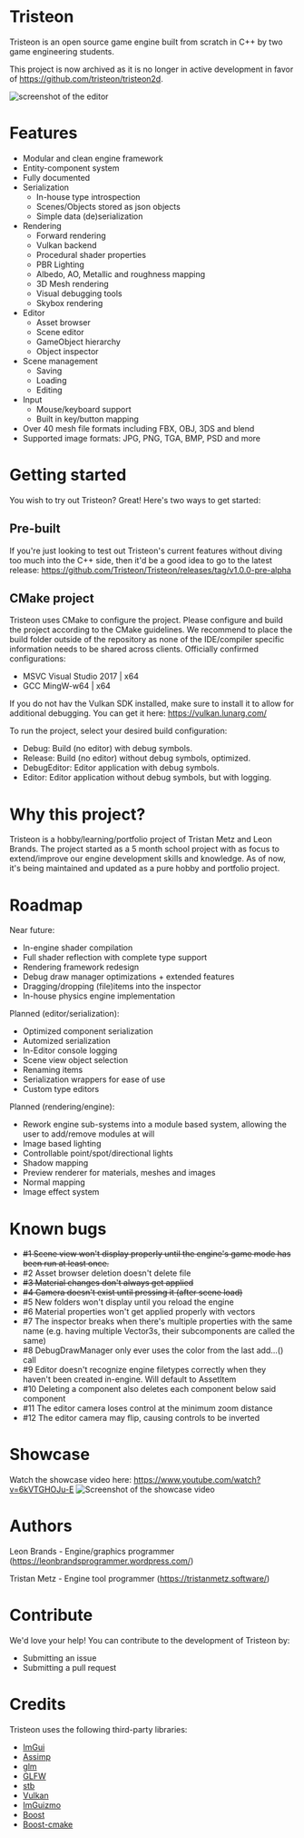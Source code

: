 # Tristeon
Tristeon is an open source game engine built from scratch in C++ by two game engineering students.

This project is now archived as it is no longer in active development in favor of https://github.com/tristeon/tristeon2d.

![screenshot of the editor](https://i.imgur.com/T663Nb6.png)

# Features
* Modular and clean engine framework
* Entity-component system
* Fully documented
* Serialization
  * In-house type introspection
  * Scenes/Objects stored as json objects
  * Simple data (de)serialization
* Rendering
  * Forward rendering
  * Vulkan backend
  * Procedural shader properties
  * PBR Lighting
  * Albedo, AO, Metallic and roughness mapping
  * 3D Mesh rendering
  * Visual debugging tools
  * Skybox rendering
* Editor
  * Asset browser
  * Scene editor
  * GameObject hierarchy
  * Object inspector
* Scene management
  * Saving
  * Loading
  * Editing
* Input
  * Mouse/keyboard support
  * Built in key/button mapping
* Over 40 mesh file formats including FBX, OBJ, 3DS and blend
* Supported image formats: JPG, PNG, TGA, BMP, PSD and more

# Getting started
You wish to try out Tristeon? Great! Here's two ways to get started:

## Pre-built
If you're just looking to test out Tristeon's current features without diving too much into the C++ side, then it'd be a good idea to go to the latest release: https://github.com/Tristeon/Tristeon/releases/tag/v1.0.0-pre-alpha

## CMake project
Tristeon uses CMake to configure the project. Please configure and build the project according to the CMake guidelines. We recommend to place the build folder outside of the repository as none of the IDE/compiler specific information needs to be shared across clients.
Officially confirmed configurations:
* MSVC Visual Studio 2017 | x64
* GCC MingW-w64 | x64

If you do not hav the Vulkan SDK installed, make sure to install it to allow for additional debugging. You can get it here: https://vulkan.lunarg.com/

To run the project, select your desired build configuration:
- Debug: Build (no editor) with debug symbols.
- Release: Build (no editor) without debug symbols, optimized.
- DebugEditor: Editor application with debug symbols.
- Editor: Editor application without debug symbols, but with logging.

# Why this project?
Tristeon is a hobby/learning/portfolio project of Tristan Metz and Leon Brands. The project started as a 5 month school project with as focus to extend/improve our engine development skills and knowledge. As of now, it's being maintained and updated as a pure hobby and portfolio project.

# Roadmap
Near future:
* In-engine shader compilation
* Full shader reflection with complete type support
* Rendering framework redesign
* Debug draw manager optimizations + extended features
* Dragging/dropping (file)items into the inspector
* In-house physics engine implementation

Planned (editor/serialization):
* Optimized component serialization
* Automized serialization
* In-Editor console logging
* Scene view object selection
* Renaming items
* Serialization wrappers for ease of use
* Custom type editors

Planned (rendering/engine):
* Rework engine sub-systems into a module based system, allowing the user to add/remove modules at will
* Image based lighting
* Controllable point/spot/directional lights
* Shadow mapping
* Preview renderer for materials, meshes and images
* Normal mapping
* Image effect system

# Known bugs
* ~~#1 Scene view won't display properly until the engine's game mode has been run at least once.~~
* #2 Asset browser deletion doesn't delete file
* ~~#3 Material changes don't always get applied~~
* ~~#4 Camera doesn't exist until pressing it (after scene load)~~
* #5 New folders won't display until you reload the engine
* #6 Material properties won't get applied properly with vectors
* #7 The inspector breaks when there's multiple properties with the same name (e.g. having multiple Vector3s, their subcomponents are called the same)
* #8 DebugDrawManager only ever uses the color from the last add...() call
* #9 Editor doesn't recognize engine filetypes correctly when they haven't been created in-engine. Will default to AssetItem
* #10 Deleting a component also deletes each component below said component
* #11 The editor camera loses control at the minimum zoom distance
* #12 The editor camera may flip, causing controls to be inverted

# Showcase
Watch the showcase video here:
https://www.youtube.com/watch?v=6kVTGHOJu-E
![Screenshot of the showcase video](https://i.imgur.com/R6GoWQ6.png)

# Authors
Leon Brands - Engine/graphics programmer (https://leonbrandsprogrammer.wordpress.com/)

Tristan Metz - Engine tool programmer (https://tristanmetz.software/)

# Contribute
We'd love your help! You can contribute to the development of Tristeon by:
* Submitting an issue
* Submitting a pull request

# Credits

Tristeon uses the following third-party libraries:
* [ImGui](https://github.com/ocornut/imgui)
* [Assimp](https://github.com/assimp/assimp)
* [glm](https://github.com/g-truc/glm)
* [GLFW](https://github.com/glfw/glfw)
* [stb](https://github.com/nothings/stb)
* [Vulkan](https://github.com/KhronosGroup/Vulkan-Hpp)
* [ImGuizmo](https://github.com/CedricGuillemet/ImGuizmo)
* [Boost](https://www.boost.org/doc/libs/1_67_0/libs/filesystem/doc/index.htm)
* [Boost-cmake](https://github.com/Orphis/boost-cmake)
